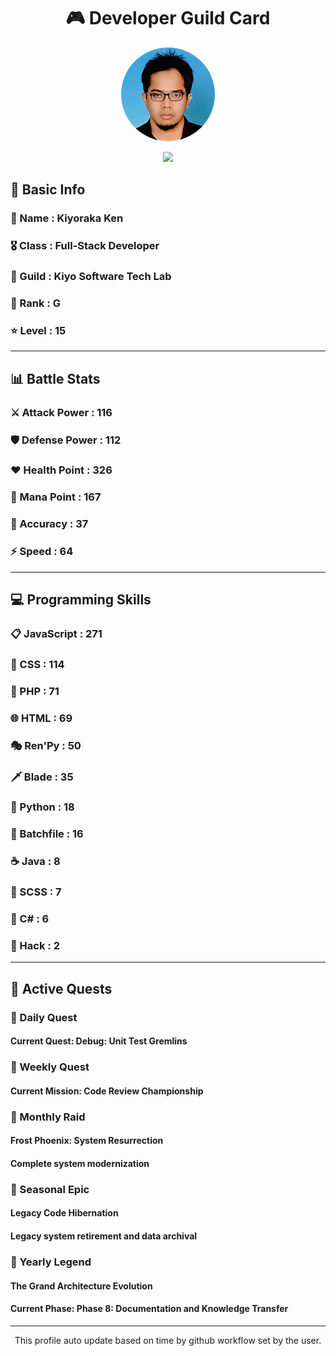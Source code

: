 <div align="center">

# 🎮 Developer Guild Card

<!-- Replace with your profile image -->
<img src="./assets/profile.png" width="150" height="150" style="border-radius: 50%"/>

![](https://komarev.com/ghpvc/?username=Kiyoraka&style=flat)
</div>

##  📌 Basic Info
### 👤 Name : Kiyoraka Ken
### 🎖️ Class : Full-Stack Developer
### 🎪 Guild : Kiyo Software Tech Lab 
### 🔰 Rank : G 
### ⭐ Level : 15

---
## 📊 Battle Stats

### ⚔️ Attack Power  : 116 
### 🛡️ Defense Power : 112 
### ❤️ Health Point  : 326 
### 🔮 Mana Point    : 167 
### 🎯 Accuracy      : 37 
### ⚡ Speed         : 64

---
## 💻 Programming Skills

### 📋 JavaScript : 271
### 🎨 CSS : 114
### 🐘 PHP : 71
### 🌐 HTML : 69
### 🎭 Ren'Py : 50
### 🗡️ Blade : 35
### 🐍 Python : 18
### 📝 Batchfile : 16
### ☕ Java : 8
### 📝 SCSS : 7
### 🎯 C# : 6
### 📝 Hack : 2

---
## 📜 Active Quests

### 🌅 Daily Quest

#### Current Quest: Debug: Unit Test Gremlins

### 📅 Weekly Quest
#### Current Mission: Code Review Championship

### 🌙 Monthly Raid
#### Frost Phoenix: System Resurrection
#### Complete system modernization

### 🌠 Seasonal Epic
#### Legacy Code Hibernation
#### Legacy system retirement and data archival

### 👑 Yearly Legend
#### The Grand Architecture Evolution
#### Current Phase: Phase 8: Documentation and Knowledge Transfer

---
<div align="center">
  This profile auto update based on time by github workflow set by the user.
</div>